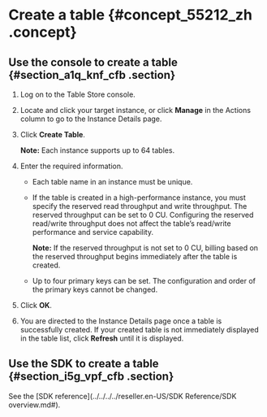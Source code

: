 # Create a table {#concept_55212_zh .concept}

## Use the console to create a table {#section_a1q_knf_cfb .section}

1.  Log on to the Table Store console.
2.  Locate and click your target instance, or click **Manage** in the Actions column to go to the Instance Details page.
3.  Click **Create Table**.

    **Note:** Each instance supports up to 64 tables.

4.  Enter the required information.
    -   Each table name in an instance must be unique.

    -   If the table is created in a high-performance instance, you must specify the reserved read throughput and write throughput. The reserved throughput can be set to 0 CU. Configuring the reserved read/write throughput does not affect the table’s read/write performance and service capability.

        **Note:** If the reserved throughput is not set to 0 CU, billing based on the reserved throughput begins immediately after the table is created.

    -   Up to four primary keys can be set. The configuration and order of the primary keys cannot be changed.
5.  Click **OK**.
6.  You are directed to the Instance Details page once a table is successfully created. If your created table is not immediately displayed in the table list, click **Refresh** until it is displayed.

## Use the SDK to create a table {#section_i5g_vpf_cfb .section}

See the [SDK reference](../../../../reseller.en-US/SDK Reference/SDK overview.md#).

